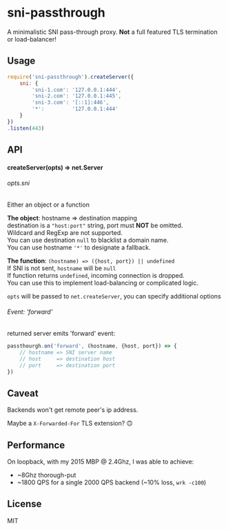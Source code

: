 sni-passthrough
===
A minimalistic SNI pass-through proxy. **Not** a full featured TLS termination or load-balancer!

## Usage
```JavaScript
require('sni-passthrough').createServer({
    sni: {
        'sni-1.com': '127.0.0.1:444',
        'sni-2.com': '127.0.0.1:445',
        'sni-3.com': '[::1]:446',
        '*':         '127.0.0.1:444'
    }
})
.listen(443)
```

## API

#### createServer(opts) => net.Server
###### opts.sni
Either an object or a function

**The object**: hostname => destination mapping  
destination is a `"host:port"` string, port must **NOT** be omitted.  
Wildcard and RegExp are not supported.  
You can use destination `null` to blacklist a domain name.  
You can use hostname `'*'` to designate a fallback.

**The function**: `(hostname) => ({host, port}) || undefined`  
If SNI is not sent, `hostname` will be `null`  
If function returns `undefined`, incoming connection is dropped.  
You can use this to implement load-balancing or complicated logic.

`opts` will be passed to `net.createServer`, you can specify additional options

###### Event: 'forward'
returned server emits 'forward' event:
```JavaScript
passthourgh.on('forward', (hostname, {host, port}) => {
    // hostname => SNI server name
    // host     => destination host
    // port     => destination port
})
```

## Caveat
Backends won't get remote peer's ip address.

Maybe a `X-Forwarded-For` TLS extension? 🙃

## Performance
On loopback, with my 2015 MBP @ 2.4Ghz, I was able to achieve:

* ~8Ghz thorough-put
* ~1800 QPS for a single 2000 QPS backend (~10% loss, `wrk -c100`)


## License
MIT
